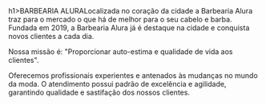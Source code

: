 <!DOCTYPE>
<HTML>
  <META charsete="pt-br">
<head>
<title>barbeariaalura</title>
</head>
  h1>BARBEARIA ALURA</
Sobre a Barbearia Alura

<P1>Localizada no coração da cidade a Barbearia Alura traz para o mercado o que há de melhor para o seu cabelo e barba. Fundada em 2019, a Barbearia Alura já é destaque na cidade e conquista novos clientes a cada dia.

<p>Nossa missão é: "Proporcionar auto-estima e qualidade de vida aos clientes".</p>

Oferecemos profissionais experientes e antenados às mudanças no mundo da moda. O atendimento possui padrão de excelência e agilidade, garantindo qualidade e sastifação dos nossos clientes.</p>
<body>
